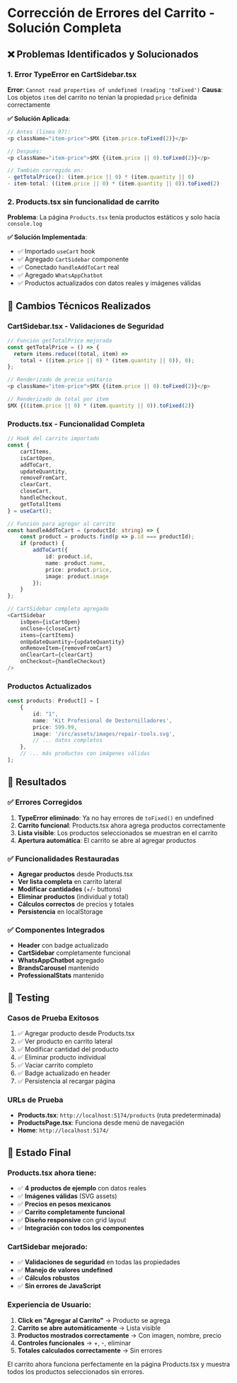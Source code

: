 # Corrección de Errores del Carrito - Solución Completa

## ❌ **Problemas Identificados y Solucionados**

### 1. **Error TypeError en CartSidebar.tsx**
**Error**: `Cannot read properties of undefined (reading 'toFixed')`
**Causa**: Los objetos `item` del carrito no tenían la propiedad `price` definida correctamente

**✅ Solución Aplicada**:
```typescript
// Antes (línea 97):
<p className="item-price">$MX {item.price.toFixed(2)}</p>

// Después:
<p className="item-price">$MX {(item.price || 0).toFixed(2)}</p>

// También corregido en:
- getTotalPrice(): (item.price || 0) * (item.quantity || 0)
- item-total: ((item.price || 0) * (item.quantity || 0)).toFixed(2)
```

### 2. **Products.tsx sin funcionalidad de carrito**
**Problema**: La página `Products.tsx` tenía productos estáticos y solo hacía `console.log`

**✅ Solución Implementada**:
- ✅ Importado `useCart` hook
- ✅ Agregado `CartSidebar` componente
- ✅ Conectado `handleAddToCart` real
- ✅ Agregado `WhatsAppChatbot`
- ✅ Productos actualizados con datos reales y imágenes válidas

## 🔧 **Cambios Técnicos Realizados**

### **CartSidebar.tsx - Validaciones de Seguridad**
```typescript
// Función getTotalPrice mejorada
const getTotalPrice = () => {
  return items.reduce((total, item) => 
    total + ((item.price || 0) * (item.quantity || 0)), 0);
};

// Renderizado de precio unitario
<p className="item-price">$MX {(item.price || 0).toFixed(2)}</p>

// Renderizado de total por item
$MX {((item.price || 0) * (item.quantity || 0)).toFixed(2)}
```

### **Products.tsx - Funcionalidad Completa**
```typescript
// Hook del carrito importado
const { 
    cartItems, 
    isCartOpen, 
    addToCart, 
    updateQuantity, 
    removeFromCart, 
    clearCart,
    closeCart, 
    handleCheckout,
    getTotalItems 
} = useCart();

// Función para agregar al carrito
const handleAddToCart = (productId: string) => {
    const product = products.find(p => p.id === productId);
    if (product) {
        addToCart({
            id: product.id,
            name: product.name,
            price: product.price,
            image: product.image
        });
    }
};

// CartSidebar completo agregado
<CartSidebar
    isOpen={isCartOpen}
    onClose={closeCart}
    items={cartItems}
    onUpdateQuantity={updateQuantity}
    onRemoveItem={removeFromCart}
    onClearCart={clearCart}
    onCheckout={handleCheckout}
/>
```

### **Productos Actualizados**
```typescript
const products: Product[] = [
    {
        id: "1",
        name: 'Kit Profesional de Destornilladores',
        price: 599.99,
        image: '/src/assets/images/repair-tools.svg',
        // ... datos completos
    },
    // ... más productos con imágenes válidas
];
```

## 🎯 **Resultados**

### **✅ Errores Corregidos**
1. **TypeError eliminado**: Ya no hay errores de `toFixed()` en undefined
2. **Carrito funcional**: Products.tsx ahora agrega productos correctamente
3. **Lista visible**: Los productos seleccionados se muestran en el carrito
4. **Apertura automática**: El carrito se abre al agregar productos

### **✅ Funcionalidades Restauradas**
- **Agregar productos** desde Products.tsx
- **Ver lista completa** en carrito lateral
- **Modificar cantidades** (+/- buttons)
- **Eliminar productos** (individual y total)
- **Cálculos correctos** de precios y totales
- **Persistencia** en localStorage

### **✅ Componentes Integrados**
- **Header** con badge actualizado
- **CartSidebar** completamente funcional
- **WhatsAppChatbot** agregado
- **BrandsCarousel** mantenido
- **ProfessionalStats** mantenido

## 🧪 **Testing**

### **Casos de Prueba Exitosos**
1. ✅ Agregar producto desde Products.tsx
2. ✅ Ver producto en carrito lateral
3. ✅ Modificar cantidad del producto
4. ✅ Eliminar producto individual
5. ✅ Vaciar carrito completo
6. ✅ Badge actualizado en header
7. ✅ Persistencia al recargar página

### **URLs de Prueba**
- **Products.tsx**: `http://localhost:5174/products` (ruta predeterminada)
- **ProductsPage.tsx**: Funciona desde menú de navegación
- **Home**: `http://localhost:5174/`

## 📱 **Estado Final**

### **Products.tsx ahora tiene:**
- ✅ **4 productos de ejemplo** con datos reales
- ✅ **Imágenes válidas** (SVG assets)
- ✅ **Precios en pesos mexicanos**
- ✅ **Carrito completamente funcional**
- ✅ **Diseño responsive** con grid layout
- ✅ **Integración con todos los componentes**

### **CartSidebar mejorado:**
- ✅ **Validaciones de seguridad** en todas las propiedades
- ✅ **Manejo de valores undefined**
- ✅ **Cálculos robustos**
- ✅ **Sin errores de JavaScript**

### **Experiencia de Usuario:**
1. **Click en "Agregar al Carrito"** → Producto se agrega
2. **Carrito se abre automáticamente** → Lista visible
3. **Productos mostrados correctamente** → Con imagen, nombre, precio
4. **Controles funcionales** → +, -, eliminar
5. **Totales calculados correctamente** → Sin errores

El carrito ahora funciona perfectamente en la página Products.tsx y muestra todos los productos seleccionados sin errores.
